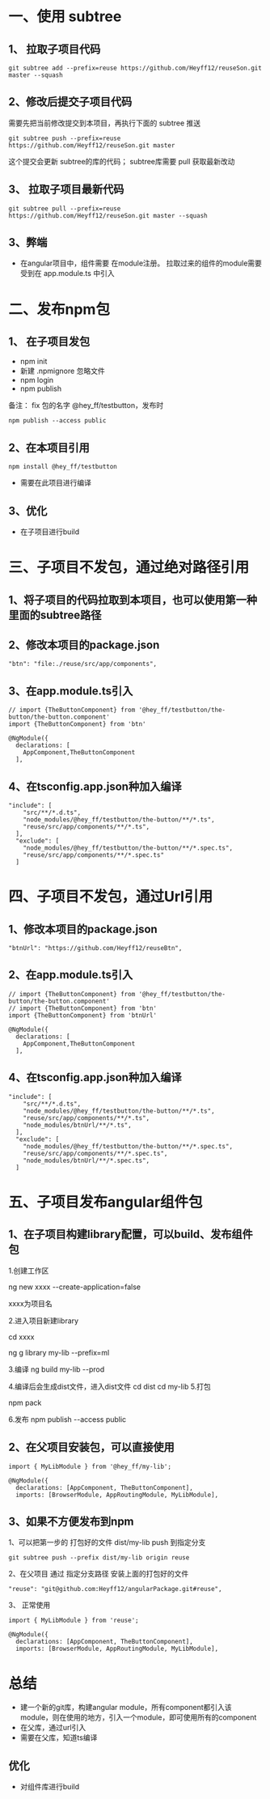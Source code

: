 # 一、使用 subtree  

## 1、 拉取子项目代码  

```
git subtree add --prefix=reuse https://github.com/Heyff12/reuseSon.git master --squash
```

## 2、修改后提交子项目代码  

需要先把当前修改提交到本项目，再执行下面的 subtree 推送

```
git subtree push --prefix=reuse https://github.com/Heyff12/reuseSon.git master
```

这个提交会更新 subtree的库的代码； subtree库需要 pull 获取最新改动

## 3、 拉取子项目最新代码  

```
git subtree pull --prefix=reuse https://github.com/Heyff12/reuseSon.git master --squash
```


## 3、弊端

* 在angular项目中，组件需要 在module注册。 拉取过来的组件的module需要受到在 app.module.ts 中引入  

# 二、发布npm包  

## 1、 在子项目发包

* npm init
* 新建 .npmignore 忽略文件
* npm login
* npm publish

备注： fix 包的名字  @hey_ff/testbutton，发布时  
```
npm publish --access public
```

## 2、在本项目引用 

```
npm install @hey_ff/testbutton
```
* 需要在此项目进行编译  


## 3、优化  

* 在子项目进行build


# 三、子项目不发包，通过绝对路径引用  

## 1、将子项目的代码拉取到本项目，也可以使用第一种里面的subtree路径  

## 2、修改本项目的package.json
```
"btn": "file:./reuse/src/app/components",
```

## 3、在app.module.ts引入

```
// import {TheButtonComponent} from '@hey_ff/testbutton/the-button/the-button.component'
import {TheButtonComponent} from 'btn'

@NgModule({
  declarations: [
    AppComponent,TheButtonComponent
  ],
```

## 4、在tsconfig.app.json种加入编译

```
"include": [
    "src/**/*.d.ts",
    "node_modules/@hey_ff/testbutton/the-button/**/*.ts",
    "reuse/src/app/components/**/*.ts",
  ],
  "exclude": [
    "node_modules/@hey_ff/testbutton/the-button/**/*.spec.ts",
    "reuse/src/app/components/**/*.spec.ts"
  ]
```

# 四、子项目不发包，通过Url引用  

## 1、修改本项目的package.json
```
"btnUrl": "https://github.com/Heyff12/reuseBtn",
```

## 2、在app.module.ts引入

```
// import {TheButtonComponent} from '@hey_ff/testbutton/the-button/the-button.component'
// import {TheButtonComponent} from 'btn'
import {TheButtonComponent} from 'btnUrl'

@NgModule({
  declarations: [
    AppComponent,TheButtonComponent
  ],
```

## 4、在tsconfig.app.json种加入编译

```
"include": [
    "src/**/*.d.ts",
    "node_modules/@hey_ff/testbutton/the-button/**/*.ts",
    "reuse/src/app/components/**/*.ts",
    "node_modules/btnUrl/**/*.ts",
  ],
  "exclude": [
    "node_modules/@hey_ff/testbutton/the-button/**/*.spec.ts",
    "reuse/src/app/components/**/*.spec.ts",
    "node_modules/btnUrl/**/*.spec.ts",
  ]
```

# 五、子项目发布angular组件包

## 1、在子项目构建library配置，可以build、发布组件包

1.创建工作区

ng new xxxx --create-application=false  

xxxx为项目名

2.进入项目新建library

cd xxxx

ng g library my-lib --prefix=ml

3.编译
ng build my-lib --prod

4.编译后会生成dist文件，进入dist文件
cd dist
cd my-lib
5.打包

npm pack

6.发布
npm publish --access public

## 2、在父项目安装包，可以直接使用

```
import { MyLibModule } from '@hey_ff/my-lib';

@NgModule({
  declarations: [AppComponent, TheButtonComponent],
  imports: [BrowserModule, AppRoutingModule, MyLibModule],
```

## 3、如果不方便发布到npm

1、可以把第一步的 打包好的文件 dist/my-lib push 到指定分支

```
git subtree push --prefix dist/my-lib origin reuse
```

2、在父项目 通过 指定分支路径 安装上面的打包好的文件 

```
"reuse": "git@github.com:Heyff12/angularPackage.git#reuse",
```

3、 正常使用

```
import { MyLibModule } from 'reuse';

@NgModule({
  declarations: [AppComponent, TheButtonComponent],
  imports: [BrowserModule, AppRoutingModule, MyLibModule],
```

# 总结  

* 建一个新的git库，构建angular module，所有component都引入该module，则在使用的地方，引入一个module，即可使用所有的component
* 在父库，通过url引入
* 需要在父库，知道ts编译

## 优化 

* 对组件库进行build
